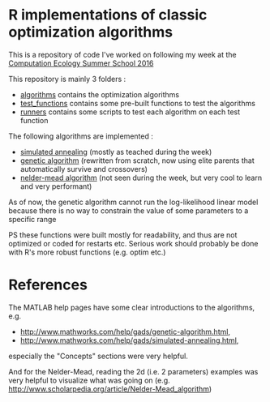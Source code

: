 # R implementations of classic optimization algorithms

This is a repository of code I've worked on following my week at the [Computation Ecology Summer School 2016](http://poisotlab.io/summerschool/)

This repository is mainly 3 folders : 
* [algorithms](algorithms) contains the optimization algorithms
* [test_functions](test_functions) contains some pre-built functions to test the algorithms
* [runners](runners) contains some scripts to test each algorithm on each test function

The following algorithms are implemented : 
* [simulated annealing](algorithms/simulated_annealing.R) (mostly as teached during the week)
* [genetic algorithm](algorithms/genetic_algorithm.R) (rewritten from scratch, now using elite parents that automatically survive and crossovers)
* [nelder-mead algorithm](algorithms/nelder_mead.R) (not seen during the week, but very cool to learn and very performant)

As of now, the genetic algorithm cannot run the log-likelihood linear model because there is no way to constrain the value of some parameters to a specific range

PS these functions were built mostly for readability, and thus are not optimized or coded for restarts etc.
Serious work should probably be done with R's more robust functions (e.g. optim etc.)

# References
The MATLAB help pages have some clear introductions to the algorithms, e.g. 
* http://www.mathworks.com/help/gads/genetic-algorithm.html, 
* http://www.mathworks.com/help/gads/simulated-annealing.html, 

especially the "Concepts" sections were very helpful.

And for the Nelder-Mead, reading the 2d (i.e. 2 parameters) examples was very helpful to visualize what was going on (e.g. http://www.scholarpedia.org/article/Nelder-Mead_algorithm)
